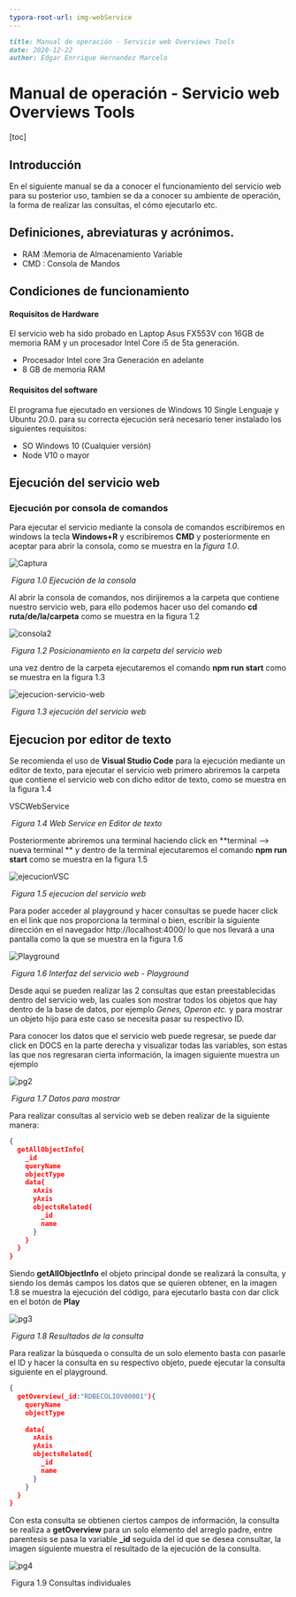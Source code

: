 ```yaml
---
typora-root-url: img-webService
---
```


```markdown
title: Manual de operación - Servicio web Overviews Tools
date: 2020-12-22
author: Edgar Enrrique Hernandez Marcelo
```

# Manual de operación - Servicio web Overviews Tools

[toc]



## Introducción 

En el siguiente manual se da a conocer el funcionamiento del servicio web para su posterior uso, tambien se da a conocer su ambiente de operación, la forma de realizar las consultas, el cómo ejecutarlo etc.



## Definiciones, abreviaturas y acrónimos.

* RAM :Memoria de Almacenamiento Variable
* CMD : Consola de Mandos

## Condiciones de funcionamiento

#### Requisitos de Hardware 

El servicio web ha sido probado en Laptop Asus FX553V con 16GB de memoria RAM y un procesador Intel Core i5 de 5ta generación.

* Procesador Intel core 3ra Generación en adelante
* 8 GB de memoria RAM

#### Requisitos del software

El programa fue ejecutado en versiones de Windows 10 Single Lenguaje y Ubuntu 20.0. para su correcta ejecución será necesario tener instalado los siguientes requisitos:

* SO Windows 10 (Cualquier versión)
* Node V10 o mayor



## Ejecución del servicio web

### Ejecución por consola de comandos

Para ejecutar el servicio mediante la consola de comandos escribiremos en windows la tecla **Windows+R** y escribiremos **CMD** y posteriormente en aceptar para abrir la consola, como se muestra en la *figura 1.0*.



![Captura](/Captura.JPG)

​																	*Figura 1.0 Ejecución de la consola*

Al abrir la consola de comandos, nos dirijiremos a la carpeta que contiene nuestro servicio web, para ello podemos hacer uso del comando **cd ruta/de/la/carpeta** como se muestra en la figura 1.2

![consola2](C:\Users\herna\Dropbox\RegulonDB-OverviewTools-Edgar\3.Desarrollo\Cierre\Manuales\img-webService\consola2.JPG)

​									*Figura 1.2 Posicionamiento en la carpeta del servicio web*

una vez dentro de la carpeta ejecutaremos el comando **npm run start** como se muestra en la figura 1.3

![ejecucion-servicio-web](C:\Users\herna\Dropbox\RegulonDB-OverviewTools-Edgar\3.Desarrollo\Cierre\Manuales\img-webService\ejecucion-servicio-web.JPG)

​									*Figura 1.3 ejecución del servicio web*



## Ejecucion por editor de texto

Se recomienda el uso de **Visual Studio Code** para la ejecución mediante un editor de texto, para ejecutar el servicio web primero abriremos la carpeta que contiene el servicio web con dicho editor de texto, como se muestra en la figura 1.4 

VSCWebService

​														*Figura 1.4 Web Service en Editor de texto*

Posteriormente abriremos una terminal haciendo click en **terminal --> nueva terminal ** y dentro de la terminal ejecutaremos el comando **npm run start** como se muestra en la figura 1.5

![ejecucionVSC](C:\Users\herna\Dropbox\RegulonDB-OverviewTools-Edgar\3.Desarrollo\Cierre\Manuales\img-webService\ejecucionVSC.JPG)

​										*Figura 1.5 ejecucion del servicio web*

Para poder acceder al playground y hacer consultas se puede hacer click en el link que nos proporciona la terminal o bien, escribir la siguiente dirección en el navegador   http://localhost:4000/ lo que nos llevará a una pantalla como la que se muestra en la figura 1.6

![Playground](C:\Users\herna\Dropbox\RegulonDB-OverviewTools-Edgar\3.Desarrollo\Cierre\Manuales\img-webService\Playground.JPG)

​						*Figura 1.6 Interfaz del servicio web - Playground*

Desde aqui se pueden realizar las 2 consultas que estan preestablecidas dentro del servicio web, las cuales son mostrar todos los objetos que hay dentro de la base de datos, por ejemplo *Genes, Operon etc.* y para mostrar un objeto hijo para este caso se necesita pasar su respectivo ID.

Para conocer los datos que el servicio web puede regresar, se puede dar click en DOCS en la parte derecha y visualizar todas las variables, son estas las que nos regresaran cierta información, la imagen siguiente muestra un ejemplo

![pg2](C:\Users\herna\Dropbox\RegulonDB-OverviewTools-Edgar\3.Desarrollo\Cierre\Manuales\img-webService\pg2.JPG)

​							*Figura 1.7 Datos para mostrar*

Para realizar consultas al servicio web se deben realizar de la siguiente manera:

```json
{
  getAllObjectInfo{
    _id
  	queryName
    objectType
    data{
      xAxis
      yAxis
      objectsRelated{
        _id
        name
      }
    }
  }
}
```

Siendo **getAllObjectInfo** el objeto principal donde se realizará la consulta, y siendo los demás campos los datos que se quieren obtener, en la imagen 1.8 se muestra la ejecución del código, para ejecutarlo basta con dar click en el botón de **Play**

![pg3](C:\Users\herna\Dropbox\RegulonDB-OverviewTools-Edgar\3.Desarrollo\Cierre\Manuales\img-webService\pg3.JPG)

​									*Figura 1.8 Resultados de la consulta*

Para realizar la búsqueda o consulta de un solo elemento basta con pasarle el ID y hacer la consulta en su respectivo objeto, puede ejecutar la consulta siguiente en el playground.

````json
{
  getOverview(_id:"RDBECOLIOV00001"){
  	queryName
    objectType
 
    data{
      xAxis
      yAxis
      objectsRelated{
        _id
        name
      }
    }
  }
}
````

Con esta consulta se obtienen ciertos campos de información, la consulta se realiza a **getOverview** para un solo elemento del arreglo padre, entre parentesis se pasa la variable **_id** seguida del id que se desea consultar, la imagen siguiente muestra el resultado de la ejecución de la consulta.

![pg4](C:\Users\herna\Dropbox\RegulonDB-OverviewTools-Edgar\3.Desarrollo\Cierre\Manuales\img-webService\pg4.JPG)

​							Figura 1.9 Consultas individuales